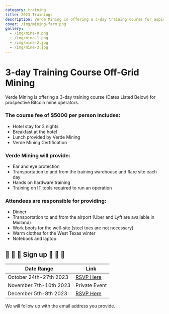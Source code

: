 ```yaml
---
category: training
title: 2023 Trainings
description: Verde Mining is offering a 3-day training course for aspiring Bitcoin miners
cover: /img/mining-farm.png
gallery:
  - /img/mine-0.png
  - /img/mine-1.png
  - /img/mine-2.jpg
  - /img/mine-3.jpg
---
```

3-day Training Course Off-Grid Mining
=====================

Verde Mining is offering a 3-day training course (Dates Listed Below) for prospective Bitcoin mine operators. 

### The course fee of $5000 per person includes:

*   Hotel stay for 3 nights
*   Breakfast at the hotel
*   Lunch provided by Verde Mining
*   Verde Mining Certification

### Verde Mining will provide:

*   Ear and eye protection
*   Transportation to and from the training warehouse and flare site each day
*   Hands on hardware training
*   Training on IT tools required to run an operation 

### Attendees are responsible for providing:

*   Dinner
*   Transportation to and from the airport (Uber and Lyft are available in Midland)
*   Work boots for the well-site (steel toes are not necessary)
*   Warm clothes for the West Texas winter
*   Notebook and laptop




## 🚨 🚨 🚨 Sign up 🚨 🚨 🚨
| Date Range           | Link                                                                                                      |
|----------------------|-----------------------------------------------------------------------------------------------------------|
| October 24th-27th 2023 | [RSVP Here](https://docs.google.com/forms/d/1R9pP9PxcQZyl67lFl5OEnb35ZaQLSd5x4ZxNxUpHqnE/viewform?pli=1) |
| November 7th-10th 2023 | Private Event |
| December 5th-8th 2023 | [RSVP Here](https://docs.google.com/forms/d/1WhTuomynmb46ISwC2oZ8NSnKAzDc5DRw4L6ELj0DV3M/viewform?pli=1) |


We will follow up with the email address you provide.

